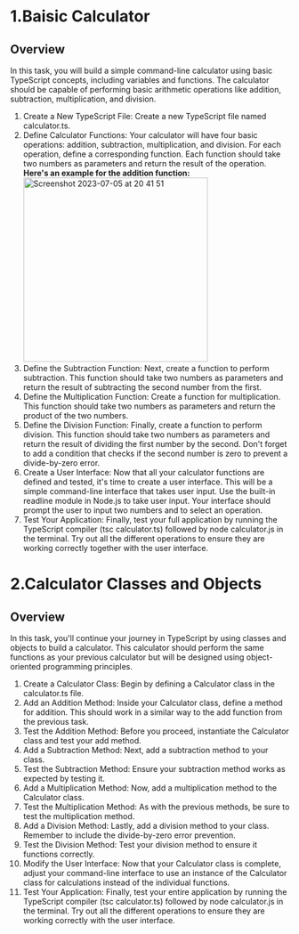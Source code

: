 # 1.Baisic Calculator

## Overview

In this task, you will build a simple command-line calculator using basic TypeScript concepts, including variables and functions. The calculator should be capable of performing basic arithmetic operations like addition, subtraction, multiplication, and division.

<ol>
  <li>Create a New TypeScript File: Create a new TypeScript file named calculator.ts.</li>
  <li>Define Calculator Functions: Your calculator will have four basic operations: addition, subtraction, multiplication, and division. For each operation, define a corresponding function. Each function should take two numbers as parameters and return the result of the operation.
  <br><b>Here's an example for the addition function:</b><br> <img width="331" alt="Screenshot 2023-07-05 at 20 41 51" src="https://github.com/RihardsTirums/Calculator/assets/38011256/055050e5-dc42-479b-aed3-a927f49c561c"></li>
<li>Define the Subtraction Function: Next, create a function to perform subtraction. This function should take two numbers as parameters and return the result of subtracting the second number from the first.</li>
  <li>Define the Multiplication Function: Create a function for multiplication. This function should take two numbers as parameters and return the product of the two numbers.</li>
  <li>Define the Division Function: Finally, create a function to perform division. This function should take two numbers as parameters and return the result of dividing the first number by the second. Don't forget to add a condition that checks if the second number is zero to prevent a divide-by-zero error.</li>
  <li>Create a User Interface: Now that all your calculator functions are defined and tested, it's time to create a user interface. This will be a simple command-line interface that takes user input. Use the built-in readline module in Node.js to take user input. Your interface should prompt the user to input two numbers and to select an operation.</li>
  <li>Test Your Application: Finally, test your full application by running the TypeScript compiler (tsc calculator.ts) followed by node calculator.js in the terminal. Try out all the different operations to ensure they are working correctly together with the user interface.</li>
</ol>

# 2.Calculator Classes and Objects

## Overview

In this task, you'll continue your journey in TypeScript by using classes and objects to build a calculator. This calculator should perform the same functions as your previous calculator but will be designed using object-oriented programming principles.

<ol>
  <li>Create a Calculator Class: Begin by defining a Calculator class in the calculator.ts file.</li>
  <li>Add an Addition Method: Inside your Calculator class, define a method for addition. This should work in a similar way to the add function from the previous task.</li>
  <li>Test the Addition Method: Before you proceed, instantiate the Calculator class and test your add method.</li>
  <li>Add a Subtraction Method: Next, add a subtraction method to your class.</li>
  <li>Test the Subtraction Method: Ensure your subtraction method works as expected by testing it.</li>
  <li>Add a Multiplication Method: Now, add a multiplication method to the Calculator class.</li>
  <li>Test the Multiplication Method: As with the previous methods, be sure to test the multiplication method.</li>
  <li>Add a Division Method: Lastly, add a division method to your class. Remember to include the divide-by-zero error prevention.</li>
  <li>Test the Division Method: Test your division method to ensure it functions correctly.</li>
  <li>Modify the User Interface: Now that your Calculator class is complete, adjust your command-line interface to use an instance of the Calculator class for calculations instead of the individual functions.</li>
  <li>Test Your Application: Finally, test your entire application by running the TypeScript compiler (tsc calculator.ts) followed by node calculator.js in the terminal. Try out all the different operations to ensure they are working correctly with the user interface.</li>
</ol>
